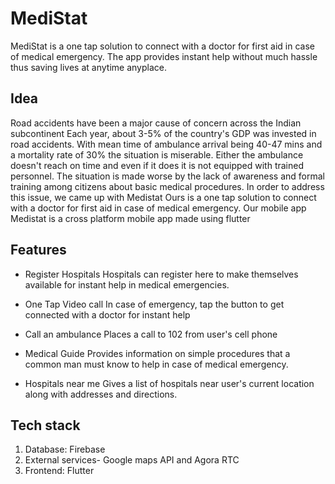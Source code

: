 # MediStat

MediStat is a one tap solution to connect with a doctor for first aid in case of medical emergency. The app provides instant help without much hassle thus saving lives at anytime anyplace.

## Idea

Road accidents have been a major cause of concern across the Indian subcontinent
Each year, about 3-5% of the country's GDP was invested in road accidents.
With mean time of ambulance arrival being 40-47 mins and a mortality rate of 30% the situation is miserable.
Either the ambulance doesn't reach on time and even if it does it is not equipped with trained personnel. The situation is made worse by the lack of awareness and formal training among citizens about basic medical procedures. In order to address this issue, we came up with Medistat
Ours is a one tap solution to connect with a doctor for first aid in case of medical emergency. Our mobile app Medistat is a cross platform mobile app made using flutter

## Features

- Register Hospitals
Hospitals can register here to make themselves available for instant help in medical emergencies.

- One Tap Video call
In case of emergency, tap the button to get     connected with a doctor for instant help

- Call an ambulance
Places a call to 102 from user's cell phone

- Medical Guide
Provides information on simple procedures that a common man must know to help in case of medical emergency.  

- Hospitals near me
Gives a list of hospitals near user's current location along with addresses and directions.

## Tech stack
1. Database: Firebase
2. External services- Google maps API and Agora RTC
3. Frontend: Flutter





